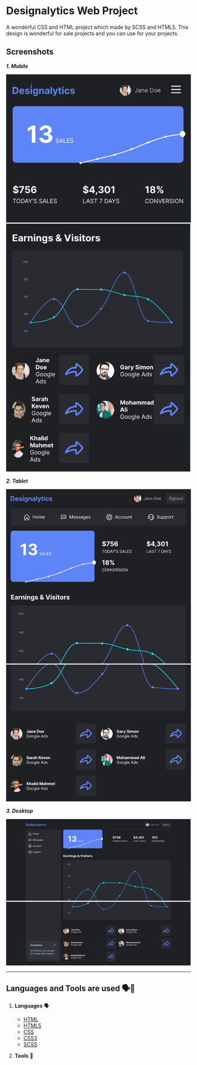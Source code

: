 # Designalytics Web Project

A wonderful CSS and HTML project which made by SCSS and HTML5. This design is wonderful for sale projects
and you can use for your projects.



## Screenshots

***1. Mobile***

![Mobile Screenshot](./screenshots/mobile.png)
![Mobile Screenshot](./screenshots/mobile-1.png)

***2. Tablet***

![Tablet Screenshot](./screenshots/tablet.png)
![Tablet Screenshot](./screenshots/tablet-1.png)

***3. Desktop***

![Desktop Screenshot](./screenshots/desktop.png)
![Desktop Screenshot](./screenshots/desktop-1.png)


------


## Languages and Tools are used 🗣️🔧

1. **Languages** 🗣️

    + [HTML](https://github.com/topics/html)
    + [HTML5](https://github.com/topics/html5)
    + [CSS](https://github.com/topics/css)
    + [CSS3](https://github.com/topics/css3)
    + [SCSS](https://github.com/topics/scss)

2. **Tools** 🔧
